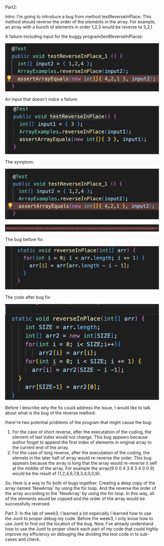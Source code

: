 Part2:

Intro: I'm going to introduce a bug from method testReverseInPlace. This method
should reverse the order of the elements in the array. For example, an array with a bunch of elements in 
order 1,2,3 would be reverse to 3,2,1

A failure-including input for the buggy program(testReverseInPlace):

![ing](1.png)

An input that doesn't indce a failure:

![ing](2.png)

The symptom:

![ing](3.png)

![ing](4.png)

The bug before fix:

![ing](5.png)

The code after bug fix:

![ing](6.png)

Before I describe why the fix could address the issue,
I would like to talk about what is the bug of the reverse method:

there're two potential problems of the program that might cause the bug:
1. For the case of short reverse, after the executation of the coding, the element of last index would not change.
This bug appears because author forget to append the first index of elements in original array to the current end of the array.
2. For the case of long reverse, after the executation of the coding, the elemets in the later half of array would
re-reverse the order.
This bug appears because the array is long that the array would re-reverse it self at the middle of the array.
For example the array{9	0	0	4	3	8	3	4	0	0	9} would be the result of {1,2,4,6,7,8,3,4,0,0,9}.

So, Here is a way to fix both of bugs together:
Creating a deep copy of the array named 'NewArray' by using the for loop. And the reverse the order of the array according to the 'NewArray' by using the
for loop. In this way, all of the elements would be copyed and the order of the array would be successfully reversed.

Part 3:
In the lab of week3, I learned a lot especially I learned how to use the Junit to proper debug my code.
Before the week3, I only know how to use Junit to find out the location of the bug. Now, I've already understand how to use the Junit to proper check each
part of my code that could highly improve my efficiency on debuging like dividing the test code in to sub-cases and check.
